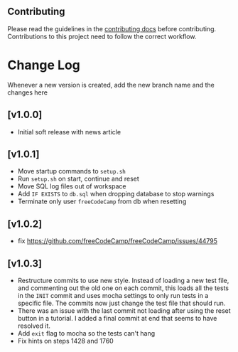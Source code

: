 ## Contributing

Please read the guidelines in the [contributing docs](https://contribute.freecodecamp.org/#/how-to-work-on-tutorials-that-use-coderoad) before contributing. Contributions to this project need to follow the correct workflow.

# Change Log

Whenever a new version is created, add the new branch name and the changes here

## [v1.0.0]

- Initial soft release with news article

## [v1.0.1]

- Move startup commands to `setup.sh`
- Run `setup.sh` on start, continue and reset
- Move SQL log files out of workspace
- Add `IF EXISTS` to `db.sql` when dropping database to stop warnings
- Terminate only user `freeCodeCamp` from db when resetting

## [v1.0.2]

- fix https://github.com/freeCodeCamp/freeCodeCamp/issues/44795

## [v1.0.3]

- Restructure commits to use new style. Instead of loading a new test file, and commenting out the old one on each commit, this loads all the tests in the `INIT` commit and uses mocha settings to only run tests in a specific file. The commits now just change the test file that should run.
- There was an issue with the last commit not loading after using the reset button in a tutorial. I added a final commit at end that seems to have resolved it.
- Add `exit` flag to mocha so the tests can't hang
- Fix hints on steps 1428 and 1760
